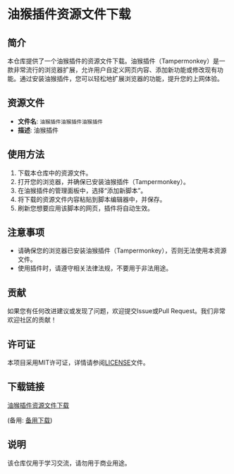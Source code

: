 # 油猴插件资源文件下载

## 简介
本仓库提供了一个油猴插件的资源文件下载。油猴插件（Tampermonkey）是一款非常流行的浏览器扩展，允许用户自定义网页内容、添加新功能或修改现有功能。通过安装油猴插件，您可以轻松地扩展浏览器的功能，提升您的上网体验。

## 资源文件
- **文件名**: `油猴插件油猴插件油猴插件`
- **描述**: 油猴插件

## 使用方法
1. 下载本仓库中的资源文件。
2. 打开您的浏览器，并确保已安装油猴插件（Tampermonkey）。
3. 在油猴插件的管理面板中，选择“添加新脚本”。
4. 将下载的资源文件内容粘贴到脚本编辑器中，并保存。
5. 刷新您想要应用该脚本的网页，插件将自动生效。

## 注意事项
- 请确保您的浏览器已安装油猴插件（Tampermonkey），否则无法使用本资源文件。
- 使用插件时，请遵守相关法律法规，不要用于非法用途。

## 贡献
如果您有任何改进建议或发现了问题，欢迎提交Issue或Pull Request。我们非常欢迎社区的贡献！

## 许可证
本项目采用MIT许可证，详情请参阅[LICENSE](LICENSE)文件。

## 下载链接
[油猴插件资源文件下载](https://pan.quark.cn/s/c994c6fbe683) 

(备用: [备用下载](https://pan.baidu.com/s/1wpYFOGj1fpnpgKTMf2O9ug?pwd=1234))

## 说明

该仓库仅用于学习交流，请勿用于商业用途。
